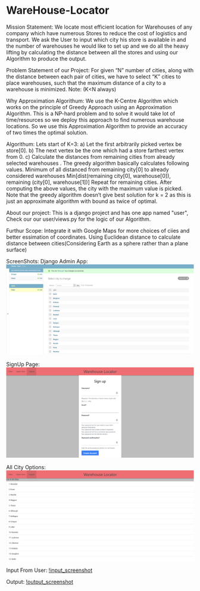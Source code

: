 # WareHouse-Locator

Mission Statement:
  We locate most efficient location for Warehouses of any company which have numerous Stores to reduce the cost of logistics and transport.
  We ask the User to input which city his store is available in and the number of warehouses he would like to set up and we do all the heavy lifting by calculating the distance between all the stores and using our Algorithm to produce the output.

Problem Statement of our Project:
  For given “N” number of cities, along with the distance between each pair of cities, we have to select “K” cities to place warehouses,
  such that the maximum distance of a city to a warehouse is minimized.
  Note: (K<N always)

Why Approximation Algorithum:
  We use the K-Centre Algorithm which works on the principle of Greedy Approach using an Approximation Algorithm.
  This is a NP-hard problem and to solve it would take lot of time/resources so we deploy this approach to find numerous warehouse locations.
  So we use this Approximation Algorithm to provide an accuracy of two times the optimal solution.
  
Algorithum:
    Lets start of K=3:
    a) Let the first arbitrarily picked vertex be store[0]. 
    b) The next vertex be the one which had a store farthest vertex from 0. 
    c) Calculate the distances from remaining cities from already selected warehouses . The greedy algorithm basically calculates following values. 
            Minimum of all distanced from remaining city[0] to already considered warehouses 
            Min[dist(remaining city[0], warehouse[0]), remaining (city[0], warehouse[1])]
            Repeat for remaining cities.
            After computing the above values, the city with the maximum value is picked. 
    Note that the greedy algorithm doesn’t give best solution for k = 2 as this is just an approximate algorithm with bound as twice of optimal. 

About our project:
  This is a django project and has one app named "user",
  Check our our user/views.py for the logic of our Algorithm.

Furthur Scope:
  Integrate it with Google Maps for more choices of ciies and better essimation of coordinates.
  Using  Euclidean distance to calculate distance between cities(Considering Earth as a sphere rather than a plane surface)
  
ScreenShots:
Django Admin App:
![alt text](https://github.com/J3rryPie/WareHouse-Locator/blob/master/MiniProject_SS/Admin_App.jpeg)

SignUp Page:
![alt text](https://github.com/J3rryPie/WareHouse-Locator/blob/master/MiniProject_SS/SignUp.jpeg)

All City Options:
![alt_text](https://github.com/J3rryPie/WareHouse-Locator/blob/master/MiniProject_SS/All_Cities.jpeg)

Input From User:
[!input_screenshot](https://github.com/J3rryPie/WareHouse-Locator/blob/master/MiniProject_SS/Input.jpeg)

Output:
[!output_screenshot](https://github.com/J3rryPie/WareHouse-Locator/blob/master/MiniProject_SS/Output.jpeg)

 
